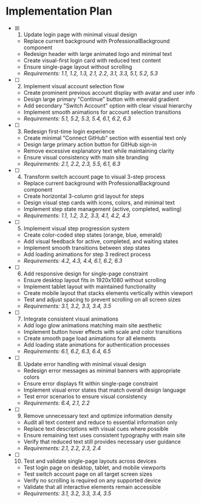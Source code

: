 # Implementation Plan

- [x] 1. Update login page with minimal visual design


  - Replace current background with ProfessionalBackground component
  - Redesign header with large animated logo and minimal text
  - Create visual-first login card with reduced text content
  - Ensure single-page layout without scrolling
  - _Requirements: 1.1, 1.2, 1.3, 2.1, 2.2, 3.1, 3.3, 5.1, 5.2, 5.3_

- [ ] 2. Implement visual account selection flow
  - Create prominent previous account display with avatar and user info
  - Design large primary "Continue" button with emerald gradient
  - Add secondary "Switch Account" option with clear visual hierarchy
  - Implement smooth animations for account selection transitions
  - _Requirements: 5.1, 5.2, 5.3, 5.4, 6.1, 6.2, 6.3_

- [ ] 3. Redesign first-time login experience
  - Create minimal "Connect GitHub" section with essential text only
  - Design large primary action button for GitHub sign-in
  - Remove excessive explanatory text while maintaining clarity
  - Ensure visual consistency with main site branding
  - _Requirements: 2.1, 2.2, 2.3, 5.5, 6.1, 6.3_




- [ ] 4. Transform switch account page to visual 3-step process
  - Replace current background with ProfessionalBackground component
  - Create horizontal 3-column grid layout for steps
  - Design visual step cards with icons, colors, and minimal text
  - Implement step state management (active, completed, waiting)
  - _Requirements: 1.1, 1.2, 3.2, 3.3, 4.1, 4.2, 4.3_

- [ ] 5. Implement visual step progression system
  - Create color-coded step states (orange, blue, emerald)
  - Add visual feedback for active, completed, and waiting states
  - Implement smooth transitions between step states
  - Add loading animations for step 3 redirect process
  - _Requirements: 4.2, 4.3, 4.4, 6.1, 6.2, 6.3_

- [ ] 6. Add responsive design for single-page constraint
  - Ensure desktop layout fits in 1920x1080 without scrolling
  - Implement tablet layout with maintained functionality
  - Create mobile layout that stacks elements vertically within viewport
  - Test and adjust spacing to prevent scrolling on all screen sizes
  - _Requirements: 3.1, 3.2, 3.3, 3.4, 3.5_

- [ ] 7. Integrate consistent visual animations
  - Add logo glow animations matching main site aesthetic
  - Implement button hover effects with scale and color transitions
  - Create smooth page load animations for all elements
  - Add loading state animations for authentication processes
  - _Requirements: 6.1, 6.2, 6.3, 6.4, 6.5_

- [ ] 8. Update error handling with minimal visual design
  - Redesign error messages as minimal banners with appropriate colors
  - Ensure error displays fit within single-page constraint
  - Implement visual error states that match overall design language
  - Test error scenarios to ensure visual consistency
  - _Requirements: 6.4, 2.1, 2.2_

- [ ] 9. Remove unnecessary text and optimize information density
  - Audit all text content and reduce to essential information only
  - Replace text descriptions with visual cues where possible
  - Ensure remaining text uses consistent typography with main site
  - Verify that reduced text still provides necessary user guidance
  - _Requirements: 2.1, 2.2, 2.3, 2.4_

- [ ] 10. Test and validate single-page layouts across devices
  - Test login page on desktop, tablet, and mobile viewports
  - Test switch account page on all target screen sizes
  - Verify no scrolling is required on any supported device
  - Validate that all interactive elements remain accessible
  - _Requirements: 3.1, 3.2, 3.3, 3.4, 3.5_